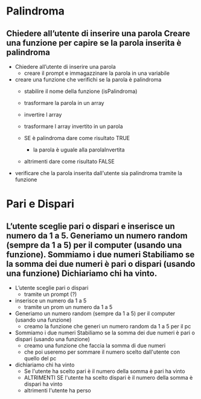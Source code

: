 # Palindroma
## Chiedere all’utente di inserire una parola Creare una funzione per capire se la parola inserita è palindroma

- Chiedere all’utente di inserire una parola
    - creare il prompt e immagazzinare la parola in una variabile
- creare una funzione che verifichi se la parola è palindroma
    - stabilire il nome della funzione (isPalindroma)
    - trasformare la parola in un array
    - invertire l array 
    - trasformare l array invertito in un parola

    - SE è palindroma dare come risultato TRUE
        - la parola è uguale alla parolaInvertita
      
    - altrimenti dare come risultato FALSE
- verificare che la parola inserita dall'utente sia palindroma tramite la funzione

# Pari e Dispari
## L’utente sceglie pari o dispari e inserisce un numero da 1 a 5. Generiamo un numero random (sempre da 1 a 5) per il computer (usando una funzione). Sommiamo i due numeri Stabiliamo se la somma dei due numeri è pari o dispari (usando una funzione) Dichiariamo chi ha vinto.

- L’utente sceglie pari o dispari
    - tramite un prompt (?)
- inserisce un numero da 1 a 5
    - tramite un prom un numero da 1 a 5
- Generiamo un numero random (sempre da 1 a 5) per il computer (usando una funzione)
    - creamo la funzione che generi un numero random da 1 a 5 per il pc
- Sommiamo i due numeri Stabiliamo se la somma dei due numeri è pari o dispari (usando una funzione)
    - creamo una funzione che faccia la somma di due numeri 
    - che poi useremo per sommare il numero scelto dall'utente con quello del pc 
- dichiariamo chi ha vinto
    - Se l'utente ha scelto pari è il numero della somma è pari ha vinto 
    - ALTRIMENTI SE l'utente ha scelto dispari è il numero della somma è dispari ha vinto
    - altrimenti l'utente ha perso